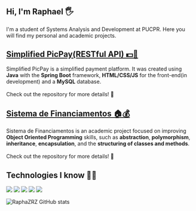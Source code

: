 <h2>Hi,  I'm Raphael 🖐️</h2>
<p>I'm a student of Systems Analysis and Development at PUCPR. Here you will find my personal and academic projects.</p>

<h2><a href="https://github.com/RaphaZRZ/SimplifiedPicPay">Simplified PicPay(RESTful API) 💵💱</a></h2>
<p>
  Simplified PicPay is a simplified payment platform. It was created using <b>Java</b> with the <b>Spring Boot</b> framework, <b>HTML/CSS/JS</b> for the front-end(in development) and a <b>MySQL</b> database.<br><br>
  Check out the repository for more details! 📝
</p>

<h2><a href="https://github.com/RaphaZRZ/SistemaDeFinanciamento">Sistema de Financiamentos 🏠💰</a></h2>
<p>
  Sistema de Financiamentos is an academic project focused on improving <b>Object Oriented Programming</b> skills, such as <b>abstraction</b>, <b>polymorphism</b>, <b>inheritance</b>, <b>encapsulation</b>, and the <b>structuring of classes and methods</b>.<br><br>
  Check out the repository for more details! 📝
</p>

<h2>Technologies I know 👨‍💻</h2>
<div>
  <img src="https://img.shields.io/badge/Java-ED8B00?style=for-the-badge&logo=openjdk&logoColor=white">
  <img src="https://img.shields.io/badge/Spring-6DB33F?style=for-the-badge&logo=spring&logoColor=white">
  <img src="https://img.shields.io/badge/HTML-239120?style=for-the-badge&logo=html5&logoColor=white">
  <img src="https://img.shields.io/badge/CSS-239120?&style=for-the-badge&logo=css3&logoColor=white">
  <img src="https://img.shields.io/badge/JavaScript-F7DF1E?style=for-the-badge&logo=javascript&logoColor=black">
</div>

![RaphaZRZ GitHub stats](https://github-readme-stats.vercel.app/api?username=RaphaZRZ&theme=holi)<br>
<!-- ![RaphaZRZ](https://github-readme-stats.vercel.app/api/top-langs/?username=RaphaZRZ&theme=blue-green) -->
